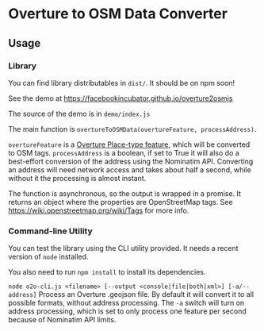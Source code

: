 # Overture to OSM Data Converter

## Usage

### Library
You can find library distributables in `dist/`. It should be on npm soon!

See the demo at https://facebookincubator.github.io/overture2osmjs 

The source of the demo is in `demo/index.js`

The main function is `overtureToOSMData(overtureFeature, processAddress)`. 

`overtureFeature` is a [Overture Place-type feature](https://docs.overturemaps.org/schema/reference/places/place/), which will be converted to OSM tags. `processAddress` is a boolean, if set to True it will also do a best-effort conversion of the address using the Nominatim API. Converting an address will need network access and takes about half a second, while without it the processing is almost instant.

The function is asynchronous, so the output is wrapped in a promise. It returns an object where the properties are OpenStreetMap tags. See https://wiki.openstreetmap.org/wiki/Tags for more info.

### Command-line Utility
You can test the library using the CLI utility provided. It needs a recent version of `node` installed.

You also need to run `npm install` to install its dependencies.

`node o2o-cli.js <filename> [--output <console|file|both|xml>] [-a/--address]`
Process an Overture .geojson file. By default it will convert it to all possible formats, without address processing. The `-a` switch will turn on address processing, which is set to only process one feature per second because of Nominatim API limits.

